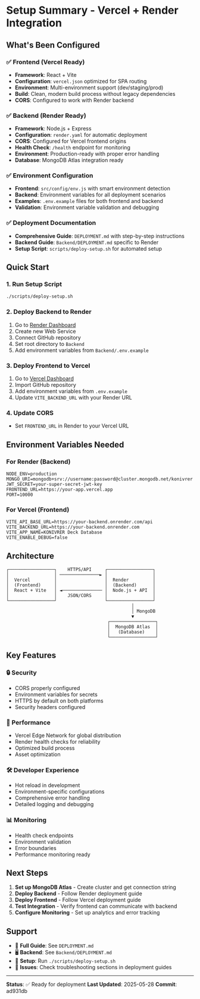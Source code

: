 # Setup Summary - Vercel + Render Integration

## What's Been Configured

### ✅ Frontend (Vercel Ready)
- **Framework**: React + Vite
- **Configuration**: `vercel.json` optimized for SPA routing
- **Environment**: Multi-environment support (dev/staging/prod)
- **Build**: Clean, modern build process without legacy dependencies
- **CORS**: Configured to work with Render backend

### ✅ Backend (Render Ready)
- **Framework**: Node.js + Express
- **Configuration**: `render.yaml` for automatic deployment
- **CORS**: Configured for Vercel frontend origins
- **Health Check**: `/health` endpoint for monitoring
- **Environment**: Production-ready with proper error handling
- **Database**: MongoDB Atlas integration ready

### ✅ Environment Configuration
- **Frontend**: `src/config/env.js` with smart environment detection
- **Backend**: Environment variables for all deployment scenarios
- **Examples**: `.env.example` files for both frontend and backend
- **Validation**: Environment variable validation and debugging

### ✅ Deployment Documentation
- **Comprehensive Guide**: `DEPLOYMENT.md` with step-by-step instructions
- **Backend Guide**: `Backend/DEPLOYMENT.md` specific to Render
- **Setup Script**: `scripts/deploy-setup.sh` for automated setup

## Quick Start

### 1. Run Setup Script
```bash
./scripts/deploy-setup.sh
```

### 2. Deploy Backend to Render
1. Go to [Render Dashboard](https://dashboard.render.com)
2. Create new Web Service
3. Connect GitHub repository
4. Set root directory to `Backend`
5. Add environment variables from `Backend/.env.example`

### 3. Deploy Frontend to Vercel
1. Go to [Vercel Dashboard](https://vercel.com/dashboard)
2. Import GitHub repository
3. Add environment variables from `.env.example`
4. Update `VITE_BACKEND_URL` with your Render URL

### 4. Update CORS
- Set `FRONTEND_URL` in Render to your Vercel URL

## Environment Variables Needed

### For Render (Backend)
```
NODE_ENV=production
MONGO_URI=mongodb+srv://username:password@cluster.mongodb.net/konivrer
JWT_SECRET=your-super-secret-jwt-key
FRONTEND_URL=https://your-app.vercel.app
PORT=10000
```

### For Vercel (Frontend)
```
VITE_API_BASE_URL=https://your-backend.onrender.com/api
VITE_BACKEND_URL=https://your-backend.onrender.com
VITE_APP_NAME=KONIVRER Deck Database
VITE_ENABLE_DEBUG=false
```

## Architecture

```
┌─────────────────┐    HTTPS/API     ┌─────────────────┐
│                 │ ───────────────► │                 │
│  Vercel         │                  │  Render         │
│  (Frontend)     │                  │  (Backend)      │
│  React + Vite   │ ◄─────────────── │  Node.js + API  │
│                 │    JSON/CORS     │                 │
└─────────────────┘                  └─────────────────┘
                                               │
                                               │ MongoDB
                                               ▼
                                      ┌─────────────────┐
                                      │  MongoDB Atlas  │
                                      │   (Database)    │
                                      └─────────────────┘
```

## Key Features

### 🔒 Security
- CORS properly configured
- Environment variables for secrets
- HTTPS by default on both platforms
- Security headers configured

### 🚀 Performance
- Vercel Edge Network for global distribution
- Render health checks for reliability
- Optimized build process
- Asset optimization

### 🛠️ Developer Experience
- Hot reload in development
- Environment-specific configurations
- Comprehensive error handling
- Detailed logging and debugging

### 📊 Monitoring
- Health check endpoints
- Environment validation
- Error boundaries
- Performance monitoring ready

## Next Steps

1. **Set up MongoDB Atlas** - Create cluster and get connection string
2. **Deploy Backend** - Follow Render deployment guide
3. **Deploy Frontend** - Follow Vercel deployment guide
4. **Test Integration** - Verify frontend can communicate with backend
5. **Configure Monitoring** - Set up analytics and error tracking

## Support

- 📖 **Full Guide**: See `DEPLOYMENT.md`
- 🖥️ **Backend**: See `Backend/DEPLOYMENT.md`
- 🔧 **Setup**: Run `./scripts/deploy-setup.sh`
- 🐛 **Issues**: Check troubleshooting sections in deployment guides

---

**Status**: ✅ Ready for deployment
**Last Updated**: 2025-05-28
**Commit**: ad931db